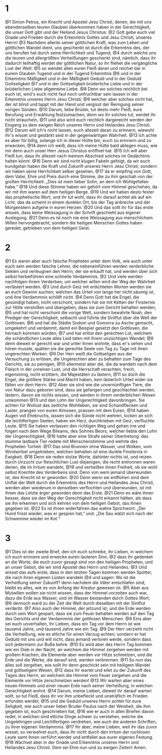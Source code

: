 # 1
@1 Simon Petrus, ein Knecht und Apostel Jesu Christi, denen, die mit uns ebendenselben teuren Glauben überkommen haben in der Gerechtigkeit, die unser Gott gibt und der Heiland Jesus Christus: @2 Gott gebe euch viel Gnade und Frieden durch die Erkenntnis Gottes und Jesu Christi, unseres Herrn! @3 Nachdem allerlei seiner göttlichen Kraft, was zum Leben und göttlichen Wandel dient, uns geschenkt ist durch die Erkenntnis des, der uns berufen hat durch seine Herrlichkeit und Tugend, @4 durch welche uns die teuren und allergrößten Verheißungen geschenkt sind, nämlich, dass ihr dadurch teilhaftig werdet der göttlichen Natur, so ihr fliehet die vergängliche Lust der Welt: @5 so wendet allen euren Fleiß daran und reichet dar in eurem Glauben Tugend und in der Tugend Erkenntnis @6 und in der Erkenntnis Mäßigkeit und in der Mäßigkeit Geduld und in der Geduld Gottseligkeit @7 und in der Gottseligkeit brüderliche Liebe und in der brüderlichen Liebe allgemeine Liebe. @8 Denn wo solches reichlich bei euch ist, wird's euch nicht faul noch unfruchtbar sein lassen in der Erkenntnis unseres Herrn Jesu Christi; @9 welcher aber solches nicht hat, der ist blind und tappt mit der Hand und vergisst der Reinigung seiner vorigen Sünden. @10 Darum, liebe Brüder, tut desto mehr Fleiß, eure Berufung und Erwählung festzumachen; denn wo ihr solches tut, werdet ihr nicht straucheln, @11 und also wird euch reichlich dargereicht werden der Eingang zu dem ewigen Reich unseres Herrn und Heilandes Jesu Christi. @12 Darum will ich's nicht lassen, euch allezeit daran zu erinnern, wiewohl ihr's wisset und gestärkt seid in der gegenwärtigen Wahrheit. @13 Ich achte es aber für billig, solange ich in dieser Hütte bin, euch zu erinnern und zu erwecken; @14 denn ich weiß, dass ich meine Hütte bald ablegen muss, wie mir denn auch unser Herr Jesus Christus eröffnet hat. @15 Ich will aber Fleiß tun, dass ihr allezeit nach meinem Abschied solches im Gedächtnis halten könnt. @16 Denn wir sind nicht klugen Fabeln gefolgt, da wir euch kundgetan haben die Kraft und Zukunft unseres Herrn Jesu Christi; sondern wir haben seine Herrlichkeit selber gesehen, @17 da er empfing von Gott, dem Vater, Ehre und Preis durch eine Stimme, die zu ihm geschah von der großen Herrlichkeit: „Dies ist mein lieber Sohn, an dem ich Wohlgefallen habe.“ @18 Und diese Stimme haben wir gehört vom Himmel geschehen, da wir mit ihm waren auf dem heiligen Berge. @19 Und wir haben desto fester das prophetische Wort, und ihr tut wohl, dass ihr darauf achtet als auf ein Licht, das da scheint in einem dunklen Ort, bis der Tag anbreche und der Morgenstern aufgehe in euren Herzen. @20 Und das sollt ihr für das erste wissen, dass keine Weissagung in der Schrift geschieht aus eigener Auslegung. @21 Denn es ist noch nie eine Weissagung aus menschlichem Willen hervorgebracht; sondern die heiligen Menschen Gottes haben geredet, getrieben von dem heiligen Geist.

# 2
@1 Es waren aber auch falsche Propheten unter dem Volk, wie auch unter euch sein werden falsche Lehrer, die nebeneinführen werden verderbliche Sekten und verleugnen den Herrn, der sie erkauft hat, und werden über sich selbst herbeiführen eine schnelle Verdammnis. @2 Und viele werden nachfolgen ihrem Verderben; um welcher willen wird der Weg der Wahrheit verlästert werden. @3 Und durch Geiz mit erdichteten Worten werden sie an euch Gewinn suchen; welchen das Urteil von lange her nicht säumig ist, und ihre Verdammnis schläft nicht. @4 Denn Gott hat die Engel, die gesündigt haben, nicht verschont, sondern hat sie mit Ketten der Finsternis zur Hölle verstoßen und übergeben, dass sie zum Gericht behalten werden; @5 und hat nicht verschont die vorige Welt, sondern bewahrte Noah, den Prediger der Gerechtigkeit, selbacht und führte die Sintflut über die Welt der Gottlosen; @6 und hat die Städte Sodom und Gomorra zu Asche gemacht, umgekehrt und verdammt, damit ein Beispiel gesetzt den Gottlosen, die hernach kommen würden; @7 und hat erlöst den gerechten Lot, welchem die schändlichen Leute alles Leid taten mit ihrem unzüchtigen Wandel; @8 denn dieweil er gerecht war und unter ihnen wohnte, dass er's sehen und hören musste, quälten sie die gerechte Seele von Tag zu Tage mit ihren ungerechten Werken. @9 Der Herr weiß die Gottseligen aus der Versuchung zu erlösen, die Ungerechten aber zu behalten zum Tage des Gerichts, sie zu peinigen, @10 allermeist aber die, die da wandeln nach dem Fleisch in der unreinen Lust, und die Herrschaft verachten, frech, eigensinnig, nicht erzittern, die Majestäten zu lästern, @11 so doch die Engel, die größere Stärke und Macht haben, kein lästerlich Urteil wider sie fällen vor dem Herrn. @12 Aber sie sind wie die unvernünftigen Tiere, die von Natur dazu geboren sind, dass sie gefangen und geschlachtet werden, lästern, davon sie nichts wissen, und werden in ihrem verderblichen Wesen umkommen @13 und den Lohn der Ungerechtigkeit davonbringen. Sie achten für Wollust das zeitliche Wohlleben, sie sind Schandflecken und Laster, prangen von euren Almosen, prassen mit dem Euren, @14 haben Augen voll Ehebruchs, lassen sich die Sünde nicht wehren, locken an sich die leichtfertigen Seelen, haben ein Herz, durchtrieben mit Geiz, verfluchte Leute. @15 Sie haben verlassen den richtigen Weg und gehen irre und folgen nach dem Wege Bileams, des Sohnes Beors, welcher liebte den Lohn der Ungerechtigkeit, @16 hatte aber eine Strafe seiner Übertretung: das stumme lastbare Tier redete mit Menschenstimme und wehrte des Propheten Torheit. @17 Das sind Brunnen ohne Wasser, und Wolken, vom Windwirbel umgetrieben, welchen behalten ist eine dunkle Finsternis in Ewigkeit. @18 Denn sie reden stolze Worte, dahinter nichts ist, und reizen durch Unzucht zur fleischlichen Lust diejenigen, die recht entronnen waren denen, die im Irrtum wandeln, @19 und verheißen ihnen Freiheit, ob sie wohl selbst Knechte des Verderbens sind. Denn von wem jemand überwunden ist, des Knecht ist er geworden. @20 Denn wenn sie entflohen sind dem Unflat der Welt durch die Erkenntnis des Herrn und Heilandes Jesu Christi, werden aber wiederum in denselben verflochten und überwunden, ist mit ihnen das Letzte ärger geworden denn das Erste. @21 Denn es wäre ihnen besser, dass sie den Weg der Gerechtigkeit nicht erkannt hätten, als dass sie ihn erkennen und sich kehren von dem heiligen Gebot, das ihnen gegeben ist. @22 Es ist ihnen widerfahren das wahre Sprichwort: „Der Hund frisst wieder, was er gespien hat;“ und: „Die Sau wälzt sich nach der Schwemme wieder im Kot.“

# 3
@1 Dies ist der zweite Brief, den ich euch schreibe, ihr Lieben, in welchem ich euch erinnere und erwecke euren lauteren Sinn, @2 dass ihr gedenket an die Worte, die euch zuvor gesagt sind von den heiligen Propheten, und an unser Gebot, die wir sind Apostel des Herrn und Heilandes. @3 Und wisset das aufs erste, dass in den letzten Tagen kommen werden Spötter, die nach ihren eigenen Lüsten wandeln @4 und sagen: Wo ist die Verheißung seiner Zukunft? denn nachdem die Väter entschlafen sind, bleibt es alles, wie es von Anfang der Kreatur gewesen ist. @5 Aber aus Mutwillen wollen sie nicht wissen, dass der Himmel vorzeiten auch war, dazu die Erde aus Wasser, und im Wasser bestanden durch Gottes Wort; @6 dennoch ward zu der Zeit die Welt durch dieselben mit der Sintflut verderbt. @7 Also auch der Himmel, der jetzund ist, und die Erde werden durch sein Wort gespart, dass sie zum Feuer behalten werden auf den Tag des Gerichts und der Verdammnis der gottlosen Menschen. @8 Eins aber sei euch unverhalten, ihr Lieben, dass ein Tag vor dem Herrn ist wie tausend Jahre, und tausend Jahre wie ein Tag. @9 Der Herr verzieht nicht die Verheißung, wie es etliche für einen Verzug achten; sondern er hat Geduld mit uns und will nicht, dass jemand verloren werde, sondern dass sich jedermann zur Buße kehre. @10 Es wird aber des Herrn Tag kommen wie ein Dieb in der Nacht, an welchem die Himmel zergehen werden mit großem Krachen; die Elemente aber werden vor Hitze schmelzen, und die Erde und die Werke, die darauf sind, werden verbrennen. @11 So nun das alles soll zergehen, wie sollt ihr denn geschickt sein mit heiligem Wandel und gottseligem Wesen, @12 dass ihr wartet und eilet zu der Zukunft des Tages des Herrn, an welchem die Himmel vom Feuer zergehen und die Elemente vor Hitze zerschmelzen werden! @13 Wir warten aber eines neuen Himmels und einer neuen Erde nach seiner Verheißung, in welchen Gerechtigkeit wohnt. @14 Darum, meine Lieben, dieweil ihr darauf warten sollt, so tut Fleiß, dass ihr vor ihm unbefleckt und unsträflich im Frieden erfunden werdet; @15 und die Geduld unseres Herrn achtet für eure Seligkeit, wie auch unser lieber Bruder Paulus nach der Weisheit, die ihm gegeben ist, euch geschrieben hat, @16 wie er auch in allen Briefen davon redet, in welchen sind etliche Dinge schwer zu verstehen, welche die Ungelehrigen und Leichtfertigen verdrehen, wie auch die anderen Schriften, zu ihrer eigenen Verdammnis. @17 Ihr aber, meine Lieben, weil ihr das zuvor wisset, so verwahret euch, dass ihr nicht durch den Irrtum der ruchlosen Leute samt ihnen verführt werdet und entfallet aus eurer eigenen Festung. @18 Wachset aber in der Gnade und Erkenntnis unseres Herrn und Heilandes Jesu Christi. Dem sei Ehre nun und zu ewigen Zeiten! Amen.